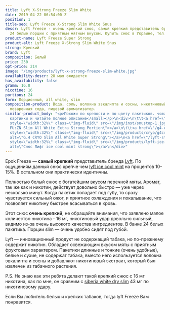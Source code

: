 ```yaml
---
title: Lyft X-Strong Freeze Slim White
date: 2019-04-22 06:54:00 Z
position: 1
title-seo: Lyft Freeze X-Strong Slim White Snus
descr: Lyft Freeze - очень крепкий снюс, самый крепкий представитель бренда Lyft.
  24 белые порции с приятным мятным вкусом. Купить снюс в Украине, тел. 0675680230
product-name: Lyft Freeze Super Strong
product-alt: Lyft Freeze X-Strong Slim White Snus
strong: Крепкий
brand: Lyft
composition: Белый
price: 230
opt-price: 214
image: "/img/products/lyft-x-strong-freeze-slim-white.jpg"
availability-descr: 28 мая ожидается
has_availability: false
gramm: 16.8
nicotine: 16
portions: 24
form: Порционный, all white, slim
composition-product: Вода, соль, волокна эвкалипта и сосны, никотиновый экстракт,
  поваренная сода, пищевой ароматизатор.
similar-product_body: "<p>Похожи по крепости и по цвету пакетиков. <small>Жмите на
  картинки и читайте полное описание</small></p>\n<div>\n\t\t<a href=\"/general-g4-slim-apple-white\"><img
  style=\"width:32%\" class=\"img-fluid\" src=\"/img/inst/snustop-1.jpg\" alt=\"G.4
  FU:ZN Slim All White Extra Strong Portion\"></a>\n\t\t<a href=\"/g4-cryo-slim-all-white-super-strong\"><img
  style=\"width:32%\" class=\"img-fluid\" src=\"/img/products/cryo/g4cryo-snus.jpg\"
  alt=\"G.4 CRYO Slim All White Super Strong\"></a>\n<a href=\"/lyft-strong-ice-cool-mint-slim-all-white\"><img
  style=\"width:32%\" class=\"img-fluid\" src=\"/img/products/lyft-ice-cool-mint/lyft-ice-cool-mint.JPG\"
  alt=\"Снюс Лифт ice cool mint strong\"></a>\n</div>"
---
```


Epok Freeze — **самый крепкий** представитель бренда [Lyft](/lyft).
По ощущениям данный снюс крепче чем [lyft ice cool mint](/lyft-strong-ice-cool-mint-slim-all-white) на процентов 10-15%. В остальном они практически идентичны.

Полностью белый снюс с богатейшим вкусом перечной мяты. Аромат, так же как и никотин, действует довольно быстро — уже через несколько минут.
Когда пакетик попадает под губу, то сразу чувствуется сильный ожог, и приятное охлаждения и покалывание, что позволяет никотину быстрее всасываться в кровь.

Этот снюс **очень крепкий**, не обращайте внимания, что заявлено малое количество никотина - 16 мг, никотиновый удар довольно сильный, видимо из-за очень высокого качества ингредиентов. В банке 24 белых пакетика. Порции slim — очень удобно сидят под губой.

Lyft — инновационный продукт не содержащий табака, но по-прежнему содержит никотин. Обладает освежающим вкусом мяты с приятным фруктовым характером. Пакетики длинные и тонкие (очень удобные), белые и сухие, не содержат табака, вместо него используется волокна эвкалипта и сосны и добавляют никотиновый экстракт, который был извлечен из табачного растения.

P.S. Не знаю как эти ребята делают такой крепкий снюс с 16 мг никотина, как по мне, он сравним с [siberia white dry slim](/siberia-white-dry-slim) 43 мг по никотиновому удару.

Если Вы любитель белых и крепких табаков, тогда lyft Freeze Вам понравится.
